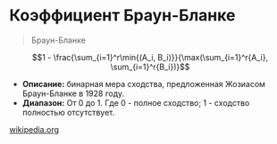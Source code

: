 # Коэффициент Браун-Бланке

> Браун-Бланке

$$1 - \frac{\sum_{i=1}^r\min{(A_i, B_i)}}{\max(\sum_{i=1}^r{A_i}, \sum_{i=1}^r{B_i})}$$

* **Описание:** бинарная мера сходства, предложенная Жозиасом Браун-Бланке в 1928 году.
* **Диапазон:** От 0 до 1. Где 0 - полное сходство; 1 - сходство полностью отсутствует.

[wikipedia.org](https://ru.wikipedia.org/wiki/%D0%9A%D0%BE%D1%8D%D1%84%D1%84%D0%B8%D1%86%D0%B8%D0%B5%D0%BD%D1%82_%D0%91%D1%80%D0%B0%D1%83%D0%BD-%D0%91%D0%BB%D0%B0%D0%BD%D0%BA%D0%B5)
